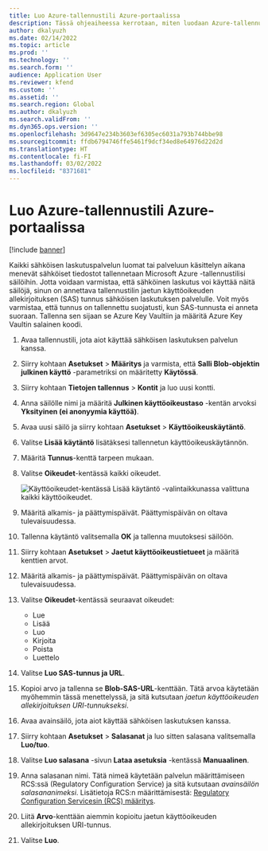 ```yaml
---
title: Luo Azure-tallennustili Azure-portaalissa
description: Tässä ohjeaiheessa kerrotaan, miten luodaan Azure-tallennustili sähköiselle laskutukselle.
author: dkalyuzh
ms.date: 02/14/2022
ms.topic: article
ms.prod: ''
ms.technology: ''
ms.search.form: ''
audience: Application User
ms.reviewer: kfend
ms.custom: ''
ms.assetid: ''
ms.search.region: Global
ms.author: dkalyuzh
ms.search.validFrom: ''
ms.dyn365.ops.version: ''
ms.openlocfilehash: 3d9647e234b3603ef6305ec6031a793b744bbe98
ms.sourcegitcommit: ffdb6794746ffe5461f9dcf34ed8e64976d22d2d
ms.translationtype: HT
ms.contentlocale: fi-FI
ms.lasthandoff: 03/02/2022
ms.locfileid: "8371681"
---
```

# <a name="create-an-azure-storage-account-in-the-azure-portal"></a>Luo Azure-tallennustili Azure-portaalissa

[!include [banner](../includes/banner.md)]

Kaikki sähköisen laskutuspalvelun luomat tai palveluun käsittelyn aikana menevät sähköiset tiedostot tallennetaan Microsoft Azure -tallennustilisi säilöihin. Jotta voidaan varmistaa, että sähköinen laskutus voi käyttää näitä säilöjä, sinun on annettava tallennustilin jaetun käyttöoikeuden allekirjoituksen (SAS) tunnus sähköisen laskutuksen palvelulle. Voit myös varmistaa, että tunnus on tallennettu suojatusti, kun SAS-tunnusta ei anneta suoraan. Tallenna sen sijaan se Azure Key Vaultiin ja määritä Azure Key Vaultin salainen koodi.

1. Avaa tallennustili, jota aiot käyttää sähköisen laskutuksen palvelun kanssa.
2. Siirry kohtaan **Asetukset** \> **Määritys** ja varmista, että **Salli Blob-objektin julkinen käyttö** -parametriksi on määritetty **Käytössä**.
3. Siirry kohtaan **Tietojen tallennus** \> **Kontit** ja luo uusi kontti.
4. Anna säilölle nimi ja määritä **Julkinen käyttöoikeustaso** -kentän arvoksi **Yksityinen (ei anonyymia käyttöä)**.
5. Avaa uusi säilö ja siirry kohtaan **Asetukset** \> **Käyttöoikeuskäytäntö**.
6. Valitse **Lisää käytäntö** lisätäksesi tallennetun käyttöoikeuskäytännön.
7. Määritä **Tunnus**-kenttä tarpeen mukaan.
8. Valitse **Oikeudet**-kentässä kaikki oikeudet.

    ![Käyttöoikeudet-kentässä Lisää käytäntö -valintaikkunassa valittuna kaikki käyttöoikeudet.](media/e-invoicing-azure-1.png)

9. Määritä alkamis- ja päättymispäivät. Päättymispäivän on oltava tulevaisuudessa.
10. Tallenna käytäntö valitsemalla **OK** ja tallenna muutoksesi säilöön.
11. Siirry kohtaan **Asetukset** \> **Jaetut käyttöoikeustietueet** ja määritä kenttien arvot.
12. Määritä alkamis- ja päättymispäivät. Päättymispäivän on oltava tulevaisuudessa.
13. Valitse **Oikeudet**-kentässä seuraavat oikeudet:

    - Lue
    - Lisää
    - Luo
    - Kirjoita
    - Poista
    - Luettelo

14. Valitse **Luo SAS-tunnus ja URL**.
15. Kopioi arvo ja tallenna se **Blob-SAS-URL**-kenttään. Tätä arvoa käytetään myöhemmin tässä menettelyssä, ja sitä kutsutaan *jaetun käyttöoikeuden allekirjoituksen URI-tunnukseksi*.
16. Avaa avainsäilö, jota aiot käyttää sähköisen laskutuksen kanssa.
17. Siirry kohtaan **Asetukset** \> **Salasanat** ja luo sitten salasana valitsemalla **Luo/tuo**.
18. Valitse **Luo salasana** -sivun **Lataa asetuksia** -kentässä **Manuaalinen**.
19. Anna salasanan nimi. Tätä nimeä käytetään palvelun määrittämiseen RCS:ssä (Regulatory Configuration Service) ja sitä kutsutaan *avainsäilön salasananimeksi*. Lisätietoja RCS:n määrittämisestä: [Regulatory Configuration Servicesin (RCS) määritys](e-invoicing-set-up-rcs.md).
20. Liitä **Arvo**-kenttään aiemmin kopioitu jaetun käyttöoikeuden allekirjoituksen URI-tunnus.
21. Valitse **Luo**.
